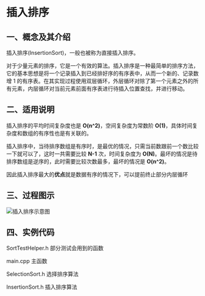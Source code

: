# 插入排序

## 一、概念及其介绍
插入排序(InsertionSort)，一般也被称为直接插入排序。

对于少量元素的排序，它是一个有效的算法。插入排序是一种最简单的排序方法，它的基本思想是将一个记录插入到已经排好序的有序表中，从而一个新的、记录数增 1 的有序表。在其实现过程使用双层循环，外层循环对除了第一个元素之外的所有元素，内层循环对当前元素前面有序表进行待插入位置查找，并进行移动。



## 二、适用说明

插入排序的平均时间复杂度也是 **O(n^2)**，空间复杂度为常数阶 **O(1)**，具体时间复杂度和数组的有序性也是有关联的。

插入排序中，当待排序数组是有序时，是最优的情况，只需当前数跟前一个数比较一下就可以了，这时一共需要比较 **N-1** 次，时间复杂度为 **O(N)**。最坏的情况是待排序数组是逆序的，此时需要比较次数最多，最坏的情况是 **O(n^2)**。

因此插入排序最大的**优点**就是数据有序的情况下，可以提前终止部分内层循环



## 三、过程图示

![插入排序示意图](https://github.com/wanyu416/Data-Strucure/blob/main/src/InsertionSort-image.png)



## 四、实例代码

SortTestHelper.h  部分测试会用到的函数

main.cpp  主函数

SelectionSort.h  选择排序算法

InsertionSort.h  插入排序算法

